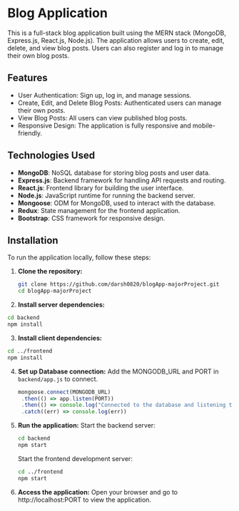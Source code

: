 # Blog Application

This is a full-stack blog application built using the MERN stack (MongoDB, Express.js, React.js, Node.js). The application allows users to create, edit, delete, and view blog posts. Users can also register and log in to manage their own blog posts.

## Features

- User Authentication: Sign up, log in, and manage sessions.
- Create, Edit, and Delete Blog Posts: Authenticated users can manage their own posts.
- View Blog Posts: All users can view published blog posts.
- Responsive Design: The application is fully responsive and mobile-friendly.

## Technologies Used

- **MongoDB**: NoSQL database for storing blog posts and user data.
- **Express.js**: Backend framework for handling API requests and routing.
- **React.js**: Frontend library for building the user interface.
- **Node.js**: JavaScript runtime for running the backend server.
- **Mongoose**: ODM for MongoDB, used to interact with the database.
- **Redux**: State management for the frontend application.
- **Bootstrap**: CSS framework for responsive design.

## Installation

To run the application locally, follow these steps:

1. **Clone the repository:**
   ```bash
   git clone https://github.com/darsh0820/blogApp-majorProject.git
   cd blogApp-majorProject
   ```
2. **Install server dependencies:**
  ```bash
  cd backend
  npm install
  ```
3. **Install client dependencies:**
  ```bash
  cd ../frontend
  npm install
  ```
4. **Set up Database connection:**
   Add the MONGODB_URL and PORT in `backend/app.js` to connect.
   ```javascript
   mongoose.connect(MONGODB_URL)
    .then(() => app.listen(PORT))
    .then(() => console.log("Connected to the database and listening to localhost PORT"))
    .catch((err) => console.log(err))
   ```

5. **Run the application:**
   Start the backend server:
   ```bash
   cd backend
   npm start
   ```
   Start the frontend development server:
   ```bash
   cd ../frontend
   npm start
   ```
6. **Access the application:**
   Open your browser and go to http://localhost:PORT to view the application.

